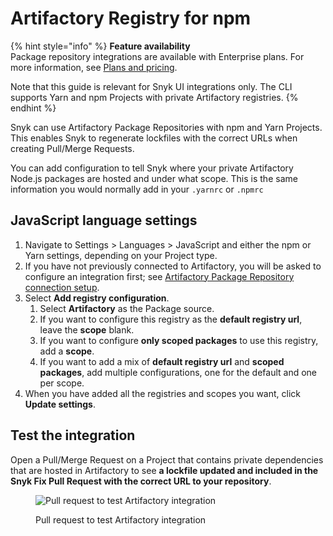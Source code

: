 # Artifactory Registry for npm

{% hint style="info" %}
**Feature availability**\
Package repository integrations are available with Enterprise plans. For more information, see [Plans and pricing](https://snyk.io/plans/).

Note that this guide is relevant for Snyk UI integrations only. The CLI supports Yarn and npm Projects with private Artifactory registries.
{% endhint %}

Snyk can use Artifactory Package Repositories with npm and Yarn Projects. This enables Snyk to regenerate lockfiles with the correct URLs when creating Pull/Merge Requests.

You can add configuration to tell Snyk where your private Artifactory Node.js packages are hosted and under what scope. This is the same information you would normally add in your `.yarnrc` or `.npmrc`

## JavaScript language settings

1. Navigate to Settings > Languages > JavaScript and either the npm or Yarn settings, depending on your Project type.
2. If you have not previously connected to Artifactory, you will be asked to configure an integration first; see [Artifactory Package Repository connection setup](./).
3. Select **Add registry configuration**.
   1. Select **Artifactory** as the Package source.
   2. If you want to configure this registry as the **default registry url**, leave the **scope** blank.
   3. If you want to configure **only scoped packages** to use this registry, add a **scope**.
   4. If you want to add a mix of **default registry url** and **scoped packages**, add multiple configurations, one for the default and one per scope.
4. When you have added all the registries and scopes you want, click **Update settings**.

## Test the integration

Open a Pull/Merge Request on a Project that contains private dependencies that are hosted in Artifactory to see **a lockfile updated and included in the Snyk Fix Pull Request with the correct URL to your repository**.

<figure><img src="../../../../../.gitbook/assets/image4-3-.png" alt="Pull request to test Artifactory integration"><figcaption><p>Pull request to test Artifactory integration</p></figcaption></figure>
